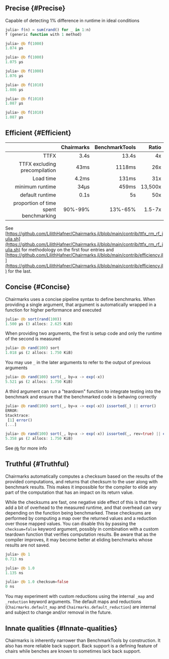 


## Precise {#Precise}

Capable of detecting 1% difference in runtime in ideal conditions

```julia /julia>/
julia> f(n) = sum(rand() for _ in 1:n)
f (generic function with 1 method)

julia> @b f(1000)
1.074 μs

julia> @b f(1000)
1.075 μs

julia> @b f(1000)
1.076 μs

julia> @b f(1010)
1.086 μs

julia> @b f(1010)
1.087 μs

julia> @b f(1010)
1.087 μs
```


## Efficient {#Efficient}

|                                       | Chairmarks | BenchmarkTools |   Ratio |
| -------------------------------------:| ----------:| --------------:| -------:|
|                                  TTFX |       3.4s |          13.4s |      4x |
|         TTFX excluding precompilation |       43ms |         1118ms |     26x |
|                             Load time |      4.2ms |          131ms |     31x |
|                       minimum runtime |       34μs |          459ms | 13,500x |
|                       default runtime |       0.1s |             5s |     50x |
| proportion of time spent benchmarking |    90%-99% |        13%-65% |  1.5-7x |


See [https://github.com/LilithHafner/Chairmarks.jl/blob/main/contrib/ttfx_rm_rf_julia.sh](https://github.com/LilithHafner/Chairmarks.jl/blob/main/contrib/ttfx_rm_rf_julia.sh) for methodology on the first four entries and [https://github.com/LilithHafner/Chairmarks.jl/blob/main/contrib/efficiency.jl](https://github.com/LilithHafner/Chairmarks.jl/blob/main/contrib/efficiency.jl) for the last.

## Concise {#Concise}

Chairmarks uses a concise pipeline syntax to define benchmarks. When providing a single argument, that argument is automatically wrapped in a function for higher performance and executed

```julia /julia>/
julia> @b sort(rand(100))
1.500 μs (3 allocs: 2.625 KiB)
```


When providing two arguments, the first is setup code and only the runtime of the second is measured

```julia /julia>/
julia> @b rand(100) sort
1.018 μs (2 allocs: 1.750 KiB)
```


You may use `_` in the later arguments to refer to the output of previous arguments

```julia /julia>/
julia> @b rand(100) sort(_, by=x -> exp(-x))
5.521 μs (2 allocs: 1.750 KiB)
```


A third argument can run a "teardown" function to integrate testing into the benchmark and ensure that the benchmarked code is behaving correctly

```julia /julia>/
julia> @b rand(100) sort(_, by=x -> exp(-x)) issorted(_) || error()
ERROR:
Stacktrace:
 [1] error()
[...]

julia> @b rand(100) sort(_, by=x -> exp(-x)) issorted(_, rev=true) || error()
5.358 μs (2 allocs: 1.750 KiB)
```


See [`@b`](/reference#Chairmarks.@b) for more info

## Truthful {#Truthful}

Chairmarks automatically computes a checksum based on the results of the provided computations, and returns that checksum to the user along with benchmark results. This makes it impossible for the compiler to elide any part of the computation that has an impact on its return value.

While the checksums are fast, one negative side effect of this is that they add a bit of overhead to the measured runtime, and that overhead can vary depending on the function being benchmarked. These checksums are performed by computing a map over the returned values and a reduction over those mapped values. You can disable this by passing the `checksum=false` keyword argument, possibly in combination with a custom teardown function that verifies computation results. Be aware that as the compiler improves, it may become better at eliding benchmarks whose results are not saved.

```julia /julia>/
julia> @b 1
0.713 ns

julia> @b 1.0
1.135 ns

julia> @b 1.0 checksum=false
0 ns
```


You may experiment with custom reductions using the internal `_map` and `_reduction` keyword arguments. The default maps and reductions (`Chairmarks.default_map` and `Chairmarks.default_reduction`) are internal and subject to change and/or removal in the future.

## Innate qualities {#Innate-qualities}

Chairmarks is inherently narrower than BenchmarkTools by construction. It also has more reliable back support. Back support is a defining feature of chairs while benches are known to sometimes lack back support.
